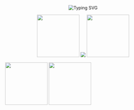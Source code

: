 <div align="center"> 
<!-- dynamic typing effect 动态打字效果 -->
  <div align="center">
      <img  src="https://readme-typing-svg.demolab.com?font=Fira+Code&pause=1000&width=435&lines=console.log(%22Hello%2C%20World%22);Hello!&center=true&size=27" alt="Typing SVG" />
    </a>
  </div>

  <!-- knock code pictures 敲代码的图片 -->
  <img height="137px" src="https://cdn.jsdelivr.net/gh/sun0225SUN/sun0225SUN/assets/images/cxyduck.gif" /> <img src="https://cdn.jsdelivr.net/gh/sun0225SUN/sun0225SUN/assets/images/coding.gif" />  <img height="137px" src="https://cdn.jsdelivr.net/gh/sun0225SUN/sun0225SUN/assets/images/cxyduck.gif" />
</div>
<div >
<img height="137px" src="https://github-readme-stats.vercel.app/api?username=panhongsheng-eng&hide_title=true&hide_border=true&show_icons=true&include_all_commits=true&line_height=21text_color=000&icon_color=000&bg_color=0,ea6161,ffc64d,fffc4d,52fa5a&theme=graywhite" />
<img align="" height="137px" src="https://github-readme-stats.vercel.app/api/top-langs/?username=panhongsheng-eng&hide_title=true&hide_border=true&layout=compact&langs_count=6&text_color=000&icon_color=fff&bg_color=0,52fa5a,4dfcff,c64dff&theme=graywhite" />      
</div>

